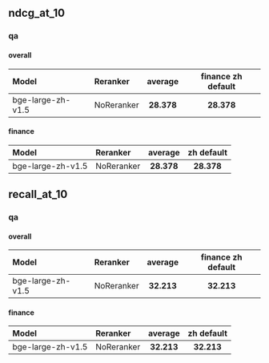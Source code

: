 ## ndcg_at_10

### qa

#### overall

| Model | Reranker | average | finance zh default |
| :---- | :---- | :---: | :---: |
| bge-large-zh-v1.5 | NoReranker | **28.378** | **28.378** | 

#### finance

| Model | Reranker | average | zh default |
| :---- | :---- | :---: | :---: |
| bge-large-zh-v1.5 | NoReranker | **28.378** | **28.378** | 



## recall_at_10

### qa

#### overall

| Model | Reranker | average | finance zh default |
| :---- | :---- | :---: | :---: |
| bge-large-zh-v1.5 | NoReranker | **32.213** | **32.213** | 

#### finance

| Model | Reranker | average | zh default |
| :---- | :---- | :---: | :---: |
| bge-large-zh-v1.5 | NoReranker | **32.213** | **32.213** | 



